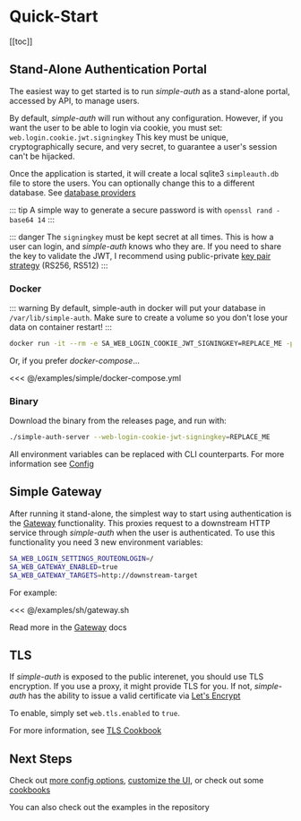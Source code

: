 # Quick-Start

[[toc]]

## Stand-Alone Authentication Portal

The easiest way to get started is to run *simple-auth* as a stand-alone portal, accessed by API, to manage users.

By default, *simple-auth* will run without any configuration. However, if you want the user to be able to login via cookie, you must set: `web.login.cookie.jwt.signingkey`  This key must be unique, cryptographically secure, and very secret, to guarantee a user's session can't be hijacked.

Once the application is started, it will create a local sqlite3 `simpleauth.db` file to store the users.  You can optionally change this to a different database. See [database providers](/database)

::: tip
A simple way to generate a secure password is with `openssl rand -base64 14`
:::

::: danger
The `signingkey` must be kept secret at all times. This is how a user can login, and
*simple-auth* knows who they are.  If you need to share the key to validate the JWT,
I recommend using public-private [key pair strategy](config.md#signing-key-pair) (RS256, RS512)
:::

### Docker

::: warning
By default, simple-auth in docker will put your database in `/var/lib/simple-auth`. Make sure to create a volume so you don't lose your data on container restart!
:::

```sh
docker run -it --rm -e SA_WEB_LOGIN_COOKIE_JWT_SIGNINGKEY=REPLACE_ME -p 80:80 zix99/simple-auth
```

Or, if you prefer *docker-compose*...

<<< @/examples/simple/docker-compose.yml

### Binary

Download the binary from the <a :href="`${$themeConfig.repoUrl}/releases`" target="_blank">releases page</a>, and run with:

```sh
./simple-auth-server --web-login-cookie-jwt-signingkey=REPLACE_ME
```

All environment variables can be replaced with CLI counterparts. For more information see [Config](/config.md)

## Simple Gateway

After running it stand-alone, the simplest way to start using authentication is the [Gateway](/access/gateway.md) functionality.  This proxies
request to a downstream HTTP service through *simple-auth* when the user is authenticated. To use this functionality you need 3 new environment variables:

```bash
SA_WEB_LOGIN_SETTINGS_ROUTEONLOGIN=/
SA_WEB_GATEWAY_ENABLED=true
SA_WEB_GATEWAY_TARGETS=http://downstream-target
```

For example:

<<< @/examples/sh/gateway.sh

Read more in the [Gateway](/access/gateway.md) docs

## TLS

If *simple-auth* is exposed to the public interenet, you should use TLS encryption.  If you use a proxy, it might provide TLS for you.  If not, *simple-auth* has the ability to issue a valid certificate via [Let's Encrypt](https://letsencrypt.org/)

To enable, simply set `web.tls.enabled` to `true`.

For more information, see [TLS Cookbook](/cookbooks/letsencrypt.md)

## Next Steps

Check out [more config options](config), [customize the UI](customization), or check out some [cookbooks](cookbooks/)

You can also check out the <a :href="`${ $themeConfig.fileUrl }/docs/examples`">examples in the repository</a>